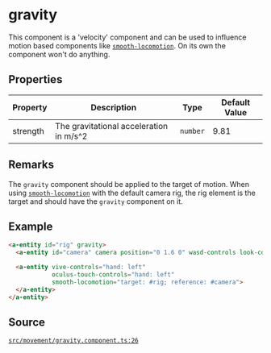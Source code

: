 # gravity
This component is a 'velocity' component and can be used to influence
motion based components like [`smooth-locomotion`](smooth-locomotion.component.md).
On its own the component won't do anything.

## Properties
| Property | Description | Type | Default Value |
|----------|-------------|------|---------------|
| strength | The gravitational acceleration in m/s^2 | `number` | 9.81 |


## Remarks
The `gravity` component should be applied to the target of motion.
When using [`smooth-locomotion`](smooth-locomotion.component.md) with the default camera rig,
the rig element is the target and should have the `gravity` component on it.

## Example
```HTML
<a-entity id="rig" gravity>
  <a-entity id="camera" camera position="0 1.6 0" wasd-controls look-controls></a-entity>

  <a-entity vive-controls="hand: left"
            oculus-touch-controls="hand: left"
            smooth-locomotion="target: #rig; reference: #camera">
  </a-entity>
</a-entity>
```


## Source
[`src/movement/gravity.component.ts:26`](https://github.com/mrxz/aframe-locomotion/blob/2a47dd0/src/movement/gravity.component.ts#L26)
